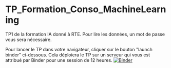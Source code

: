 ﻿# TP_Formation_Conso_MachineLearning

TP1 de la formation IA donné à RTE. Pour lire les données, un mot de passe vous sera nécessaire.

Pour lancer le TP dans votre navigateur, cliquer sur le bouton "launch binder" ci-dessous. Cela déploiera le TP sur un serveur qui vous est attribué par Binder pour une session de 12 heures. 
[![Binder](https://mybinder.org/badge.svg)](https://mybinder.org/v2/gh/marota/TP_Formation_Conso_MachineLearning/master)
